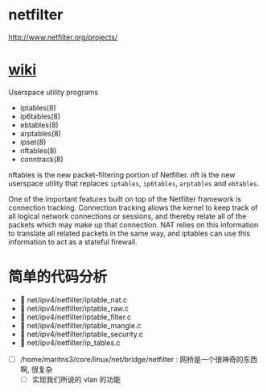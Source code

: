 # netfilter

http://www.netfilter.org/projects/

# [wiki](https://en.wikipedia.org/wiki/Netfilter)
Userspace utility programs
- iptables(8)
- ip6tables(8)
- ebtables(8)
- arptables(8)
- ipset(8)
- nftables(8)
- conntrack(8)

nftables is the new packet-filtering portion of Netfilter. nft is the new userspace utility that replaces `iptables`, `ip6tables`, `arptables` and `ebtables`.

One of the important features built on top of the Netfilter framework is connection tracking. Connection tracking allows the kernel to keep track of all logical network connections or sessions, and thereby relate all of the packets which may make up that connection. NAT relies on this information to translate all related packets in the same way, and iptables can use this information to act as a stateful firewall.


# 简单的代码分析
-   net/ipv4/netfilter/iptable_nat.c
-   net/ipv4/netfilter/iptable_raw.c
-   net/ipv4/netfilter/iptable_filter.c
-   net/ipv4/netfilter/iptable_mangle.c
-   net/ipv4/netfilter/iptable_security.c
-   net/ipv4/netfilter/ip_tables.c

- [ ] /home/maritns3/core/linux/net/bridge/netfilter : 网桥是一个很神奇的东西啊, 很复杂
  - [ ] 实现我们所说的 vlan 的功能
